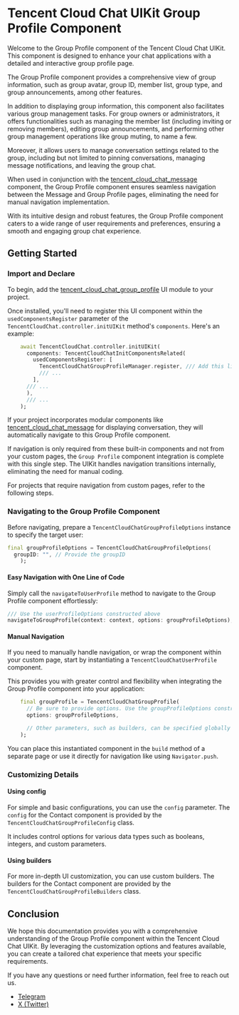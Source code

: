 # Tencent Cloud Chat UIKit Group Profile Component

Welcome to the Group Profile component of the Tencent Cloud Chat UIKit. This component is designed to enhance your chat applications with a detailed and interactive group profile page.

The Group Profile component provides a comprehensive view of group information, such as group avatar, group ID, member list, group type, and group announcements, among other features.

In addition to displaying group information, this component also facilitates various group management tasks. For group owners or administrators, it offers functionalities such as managing the member list (including inviting or removing members), editing group announcements, and performing other group management operations like group muting, to name a few.

Moreover, it allows users to manage conversation settings related to the group, including but not limited to pinning conversations, managing message notifications, and leaving the group chat.

When used in conjunction with the [tencent_cloud_chat_message](https://pub.dev/packages/tencent_cloud_chat_message) component, the Group Profile component ensures seamless navigation between the Message and Group Profile pages, eliminating the need for manual navigation implementation.

With its intuitive design and robust features, the Group Profile component caters to a wide range of user requirements and preferences, ensuring a smooth and engaging group chat experience.

## Getting Started

### Import and Declare

To begin, add the [tencent_cloud_chat_group_profile](https://pub.dev/packages/tencent_cloud_chat_group_profile) UI module to your project.

Once installed, you'll need to register this UI component within the `usedComponentsRegister` parameter of the `TencentCloudChat.controller.initUIKit` method's `components`. Here's an example:

```dart
    await TencentCloudChat.controller.initUIKit(
      components: TencentCloudChatInitComponentsRelated(
        usedComponentsRegister: [
          TencentCloudChatGroupProfileManager.register, /// Add this line
          /// ...
        ],
      /// ...
      ),
      /// ...
    );
```

If your project incorporates modular components like [tencent_cloud_chat_message](https://pub.dev/packages/tencent_cloud_chat_message) for displaying conversation, they will automatically navigate to this Group Profile component.

If navigation is only required from these built-in components and not from your custom pages, the `Group Profile` component integration is complete with this single step. The UIKit handles navigation transitions internally, eliminating the need for manual coding.

For projects that require navigation from custom pages, refer to the following steps.

### Navigating to the Group Profile Component

Before navigating, prepare a `TencentCloudChatGroupProfileOptions` instance to specify the target user:

```dart
final groupProfileOptions = TencentCloudChatGroupProfileOptions(
  groupID: "", // Provide the groupID
    );
```

#### Easy Navigation with One Line of Code

Simply call the `navigateToUserProfile` method to navigate to the Group Profile component effortlessly:

```dart
/// Use the userProfileOptions constructed above
navigateToGroupProfile(context: context, options: groupProfileOptions);
```

#### Manual Navigation

If you need to manually handle navigation, or wrap the component within your custom page, start by instantiating a `TencentCloudChatUserProfile` component.

This provides you with greater control and flexibility when integrating the Group Profile component into your application:

```dart
    final groupProfile = TencentCloudChatGroupProfile(
      // Be sure to provide options. Use the groupProfileOptions constructed above.
      options: groupProfileOptions,

      // Other parameters, such as builders, can be specified globally or passed in statically here, depending on your requirements. For detailed usage, refer to the parameter and method comments.
    );
```

You can place this instantiated component in the `build` method of a separate page or use it directly for navigation like using `Navigator.push`.

### Customizing Details

#### Using config

For simple and basic configurations, you can use the `config` parameter. The `config` for the Contact component is provided by the `TencentCloudChatGroupProfileConfig` class.

It includes control options for various data types such as booleans, integers, and custom parameters.

#### Using builders

For more in-depth UI customization, you can use custom builders. The builders for the Contact component are provided by the `TencentCloudChatGroupProfileBuilders` class.

## Conclusion

We hope this documentation provides you with a comprehensive understanding of the Group Profile component within the Tencent Cloud Chat UIKit. By leveraging the customization options and features available, you can create a tailored chat experience that meets your specific requirements.

If you have any questions or need further information, feel free to reach out us.

- [Telegram](https://t.me/+gvScYl0uQ3U4MTRl)
- [X (Twitter)](https://x.com/runlin_wang95)
